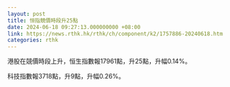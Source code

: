 ```yaml
---
layout: post
title: 恒指競價時段升25點
date: 2024-06-18 09:27:13.000000000 +08:00
link: https://news.rthk.hk/rthk/ch/component/k2/1757886-20240618.htm
categories: rthk
---
```


港股在競價時段上升，恒生指數報17961點，升25點，升幅0.14%。

科技指數報3718點，升9點，升幅0.26%。
